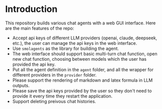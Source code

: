 # Introduction
This repository builds various chat agents with a web GUI interface. Here are the main features of the repo:
- Accept api keys of different LLM providers (openai, claude, deepseek, etc.), the user can manage the api keys in the web interface.
- Use `smolagents` as the library for building the agent.
- The web interface should support basic multi-turn chat function, open new chat function, choosing between models which the user has provided the api key.
- Put all the agent definition in the `agent` folder, and all the wrapper for different providers in the `provider` folder.
- Please support the rendering of markdown and latex formula in LLM outputs.
- Please save the api keys provided by the user so they don't need to provide it every time they restart the application.
- Support deleting preivous chat histories.